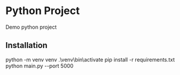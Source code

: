 # Python Project

Demo python project

## Installation

python -m venv venv
.\venv\bin\activate
pip install -r requirements.txt
python main.py --port 5000

